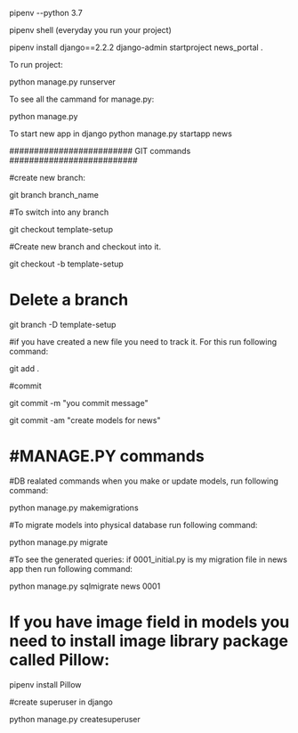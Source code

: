 pipenv --python 3.7

pipenv shell (everyday you run your project)

pipenv install django==2.2.2
django-admin startproject news_portal .



To run project:

python manage.py runserver

To see all the cammand for manage.py:

python manage.py

To start new app in django
python manage.py startapp news


#########################
GIT commands
##########################

#create new branch:

git branch branch_name

#To switch into any branch

git checkout template-setup

#Create new branch and checkout into it.

git checkout -b template-setup


# Delete a branch

git branch -D template-setup

#if you have created a new file you need to track it. For this run following command:

git add . 

#commit

git commit -m "you commit message"

git commit -am "create models for news"



#MANAGE.PY commands
==========================

#DB realated commands
when you make or update models, run following command:

python manage.py makemigrations

#To migrate models into physical database run following command:

python manage.py migrate

#To see the generated queries:
if 0001_initial.py is my migration file in news app then run following command:

python manage.py sqlmigrate news 0001

# If you have image field in models you need to install image library package called Pillow:

pipenv install Pillow

#create superuser in django

python manage.py createsuperuser